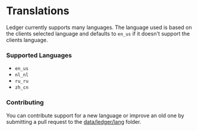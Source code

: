 # Translations
Ledger currently supports many languages.
The language used is based on the clients selected language and defaults to `en_us` if it doesn't support the clients language.

### Supported Languages
- `en_us`
- `nl_nl`
- `ru_ru`
- `zh_cn`

### Contributing
You can contribute support for a new language or improve an old one by submitting a pull request to the [data/ledger/lang](https://github.com/QuiltServerTools/Ledger/tree/master/src/main/resources/data/ledger/lang) folder.
